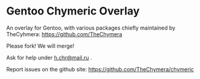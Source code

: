 Gentoo Chymeric Overlay
======================

An overlay for Gentoo, with various packages chiefly maintained by TheCyhmera:
https://github.com/TheChymera

Please fork! We will merge!

Ask for help under h.chr@mail.ru .

Report issues on the github site:
https://github.com/TheChymera/chymeric

